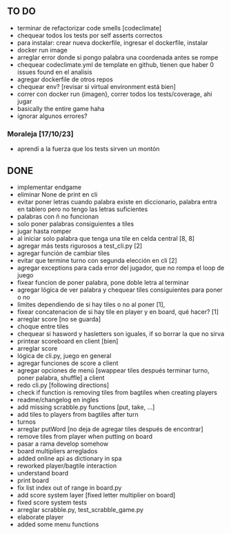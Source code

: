 ## TO DO
- terminar de refactorizar code smells [codeclimate]
- chequear todos los tests por self asserts correctos
- para instalar: crear nueva dockerfile, ingresar el dockerfile, instalar
- docker run image
- arreglar error donde si pongo palabra una coordenada antes se rompe
- chequear codeclimate.yml de template en github, tienen que haber 0 issues found en el analisis
- agregar dockerfile de otros repos
- chequear env? [revisar si virtual environment está bien]
- correr con docker run {imagen}, correr todos los tests/coverage, ahi jugar
- basically the entire game haha
- ignorar algunos errores?

### Moraleja [17/10/23]
- aprendí a la fuerza que los tests sirven un montón

## DONE
- implementar endgame
- eliminar None de print en cli
- evitar poner letras cuando palabra existe en diccionario, palabra entra en tablero pero no tengo las letras suficientes
- palabras con ñ no funcionan
- solo poner palabras consiguientes a tiles
- jugar hasta romper
- al iniciar solo palabra que tenga una tile en celda central [8, 8]
- agregar más tests rigurosos a test_cli.py [2]
- agregar función de cambiar tiles
- evitar que termine turno con segunda elección en cli [2]
- agregar exceptions para cada error del jugador, que no rompa el loop de juego
- fixear funcion de poner palabra, pone doble letra al terminar
- agregar lógica de ver palabra y chequear tiles consiguientes para poner o no 
- limites dependiendo de si hay tiles o no al poner [1],
- fixear concatenacion de si hay tile en player y en board, qué hacer? [1]
- arreglar score [no se guarda]
- choque entre tiles
- chequear si hasword y hasletters son iguales, if so borrar la que no sirva
- printear scoreboard en client [bien]
- arreglar score
- lógica de cli.py, juego en general
- agregar funciones de score a client
- agregar opciones de menú [swappear tiles después terminar turno, poner palabra, shuffle] a client
- redo cli.py [following directions] 
- check if function is removing tiles from bagtiles when creating players 
- readme/changelog en ingles
- add missing scrabble.py functions [put, take, ...]
- add tiles to players from bagtiles after turn
- turnos
- arreglar putWord [no deja de agregar tiles después de encontrar]
- remove tiles from player when putting on board
- pasar a rama develop somehow
- board multipliers arreglados
- added online api as dictionary in spa
- reworked player/bagtile interaction
- understand board
- print board
- fix list index out of range in board.py 
- add score system layer [fixed letter multiplier on board]
- fixed score system tests
- arreglar scrabble.py, test_scrabble_game.py
- elaborate player
- added some menu functions